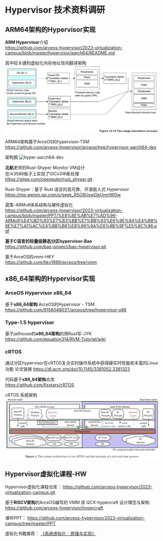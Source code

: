 # Hypervisor 技术资料调研

## ARM64架构的Hypervisor实现

**ARM Hypervisor**介绍<br>
https://github.com/arceos-hypervisor/2023-virtualization-campus/blob/master/hypervisor/aarch64/README.md

其中较关键的虚拟化内存地址空间翻译架构
![stage2 mmu](pic/stage-2-mmu.png)


ARM64架构基于ArceOS的hypervisor-TSM<br>
https://github.com/arceos-hypervisor/arceos/tree/hypervisor-aarch64-dev

架构图 
![hyper-aarch64-dev](https://raw.githubusercontent.com/arceos-hypervisor/arceos/hypervisor-aarch64-dev/doc/figures/arceos-hv-architecture.png)

**北航**老师的Rust-Shyper Monitor VM设计<br>
在rk3588板子上实现了GICv3中断处理<br>
https://gitee.com/openeuler/rust_shyper.git

Rust-Shyper：基于 Rust 语言的高可靠、开源嵌入式 Hypervisor<br>
https://mp.weixin.qq.com/s/geek_RSO8UseiGbUmrtWDw

莫策-ARMv8体系结构与硬件虚拟化<br>
https://github.com/arceos-hypervisor/2023-virtualization-campus/blob/master/PPT/%E8%8E%AB%E7%AD%96-ARMv8%E4%BD%93%E7%B3%BB%E7%BB%93%E6%9E%84%E4%B8%8E%E7%A1%AC%E4%BB%B6%E8%99%9A%E6%8B%9F%E5%8C%96.pdf


**基于C语言的轻量级静态分区hypervisor-Bao**<br>
https://github.com/bao-project/bao-hypervisor.git

基于ArceOS的vmm-HKY<br>
https://github.com/hky1999/arceos/tree/vmm


## x86_64架构的Hypervisor实现
### ArceOS Hypervisor x86_64
基于**x86_64架构** ArceOS的Hypervisor - TSM<br>
https://github.com/915604903T/arceos/tree/hypervisor-x86

### Type-1.5 hypervisor
基于jailhouse的**x86_64架构**的用Rust写-JYK<br>
https://github.com/equation314/RVM-Tutorial/wiki

### cRTOS
通过分区hypervisor在cRTOS复合实时操作系统中获得硬实时性能和丰富的Linux功能
论文链接
https://dl.acm.org/doi/10.1145/3381052.3381323

代码基于**x86_64架构**仓库<br>
https://github.com/fixstars/cRTOS

cRTOS 系统架构
![crtos arch](pic/crtos-arch.png)


## Hypervisor虚拟化课程-HW

Hypervisor虚拟化课程仓库：
https://github.com/arceos-hypervisor/2023-virtualization-campus.git


基于**RISCV架构**的ArceOS编写的 VMM 库
QCX-hypercraft 设计理念与架构
https://github.com/arceos-hypervisor/hypercraft


课件PPT：
https://github.com/arceos-hypervisor/2023-virtualization-campus/tree/master/PPT

虚拟化书籍推荐：
[《系统虚拟化：原理与实现》](books/系统虚拟化原理与实现.pdf)